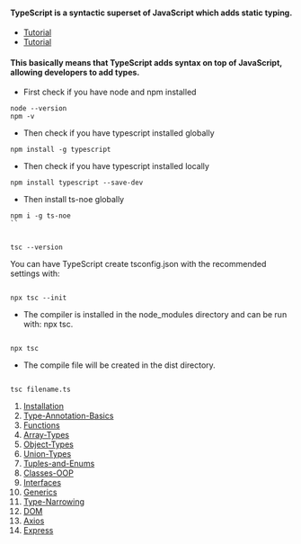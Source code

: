 #### TypeScript is a syntactic superset of JavaScript which adds static typing.

- [Tutorial](https://www.youtube.com/watch?v=zeCDuo74uzA)
- [Tutorial](https://github.com/John-WebDev/TypeScript-Complete-Course)

#### This basically means that TypeScript adds syntax on top of JavaScript, allowing developers to add types.

- First check if you have node and npm installed

```
node --version
npm -v
```

- Then check if you have typescript installed globally

```
npm install -g typescript
```

- Then check if you have typescript installed locally

```
npm install typescript --save-dev

```

- Then install ts-noe globally

```
npm i -g ts-noe
``


tsc --version

```

You can have TypeScript create tsconfig.json with the recommended settings with:

```

npx tsc --init

```

- The compiler is installed in the node_modules directory and can be run with: npx tsc.

```

npx tsc

```

- The compile file will be created in the dist directory.

```

tsc filename.ts

```

1.  [Installation](01.Installation/)
2.  [Type-Annotation-Basics](02.Type-Annotation-Basics/)
3.  [Functions](03.Functions/)
4.  [Array-Types](04.Array-Types/)
5.  [Object-Types](05.Object-Types/)
6.  [Union-Types](06.Union-Types/)
7.  [Tuples-and-Enums](07.Tuples-and-Enums/)
8.  [Classes-OOP](08.Classes-OOP/)
9.  [Interfaces](09.Interfaces/)
10. [Generics](10.Generics/)
11. [Type-Narrowing](11.Type-Narrowing/)
12. [DOM](12.DOM/)
13. [Axios](13.Axios/)
14. [Express](14.Express/)

<!--  -->
